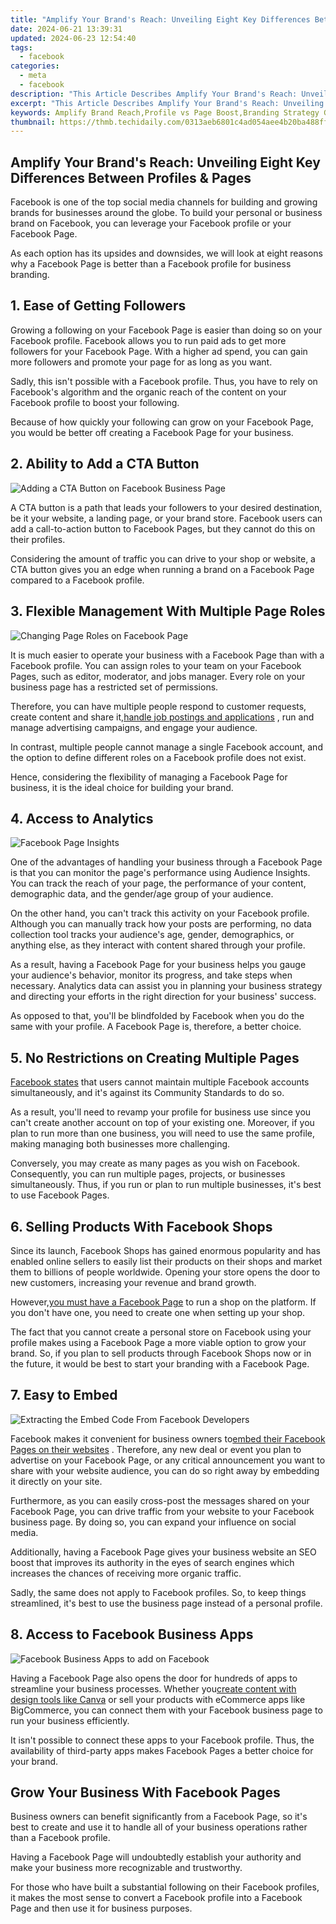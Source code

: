 ```yaml
---
title: "Amplify Your Brand's Reach: Unveiling Eight Key Differences Between Profiles & Pages"
date: 2024-06-21 13:39:31
updated: 2024-06-23 12:54:40
tags:
  - facebook
categories:
  - meta
  - facebook
description: "This Article Describes Amplify Your Brand's Reach: Unveiling Eight Key Differences Between Profiles & Pages"
excerpt: "This Article Describes Amplify Your Brand's Reach: Unveiling Eight Key Differences Between Profiles & Pages"
keywords: Amplify Brand Reach,Profile vs Page Boost,Branding Strategy Guide,SEO Professionals Insight,Enhance PPC Campaigns,Social Media Impact,Marketing Difference Spotlight
thumbnail: https://thmb.techidaily.com/0313aeb6801c4ad054aee4b20ba488ff337dac52c595922f616f6d67ab2cd3c7.jpg
---
```


## Amplify Your Brand's Reach: Unveiling Eight Key Differences Between Profiles & Pages

 Facebook is one of the top social media channels for building and growing brands for businesses around the globe. To build your personal or business brand on Facebook, you can leverage your Facebook profile or your Facebook Page.

 As each option has its upsides and downsides, we will look at eight reasons why a Facebook Page is better than a Facebook profile for business branding.

## 1\. Ease of Getting Followers

 Growing a following on your Facebook Page is easier than doing so on your Facebook profile. Facebook allows you to run paid ads to get more followers for your Facebook Page. With a higher ad spend, you can gain more followers and promote your page for as long as you want.

 Sadly, this isn't possible with a Facebook profile. Thus, you have to rely on Facebook's algorithm and the organic reach of the content on your Facebook profile to boost your following.

 Because of how quickly your following can grow on your Facebook Page, you would be better off creating a Facebook Page for your business.

## 2\. Ability to Add a CTA Button

![Adding a CTA Button on Facebook Business Page](https://static1.makeuseofimages.com/wordpress/wp-content/uploads/2022/04/1-Adding-a-CTA-Button-on-Facebook-Business-Page.jpg)

 A CTA button is a path that leads your followers to your desired destination, be it your website, a landing page, or your brand store. Facebook users can add a call-to-action button to Facebook Pages, but they cannot do this on their profiles.

 Considering the amount of traffic you can drive to your shop or website, a CTA button gives you an edge when running a brand on a Facebook Page compared to a Facebook profile.

## 3\. Flexible Management With Multiple Page Roles

![Changing Page Roles on Facebook Page](https://static1.makeuseofimages.com/wordpress/wp-content/uploads/2022/04/2-Changing-Page-Roles-on-Facebook-Page.jpg)

 It is much easier to operate your business with a Facebook Page than with a Facebook profile. You can assign roles to your team on your Facebook Pages, such as editor, moderator, and jobs manager. Every role on your business page has a restricted set of permissions.

 Therefore, you can have multiple people respond to customer requests, create content and share it,[handle job postings and applications](https://www.makeuseof.com/how-to-post-a-job-ad-on-facebook/) , run and manage advertising campaigns, and engage your audience.

 In contrast, multiple people cannot manage a single Facebook account, and the option to define different roles on a Facebook profile does not exist.

 Hence, considering the flexibility of managing a Facebook Page for business, it is the ideal choice for building your brand.

## 4\. Access to Analytics

![Facebook Page Insights](https://static1.makeuseofimages.com/wordpress/wp-content/uploads/2022/04/3-Facebook-Page-Insights.jpg)

 One of the advantages of handling your business through a Facebook Page is that you can monitor the page's performance using Audience Insights. You can track the reach of your page, the performance of your content, demographic data, and the gender/age group of your audience.

 On the other hand, you can't track this activity on your Facebook profile. Although you can manually track how your posts are performing, no data collection tool tracks your audience's age, gender, demographics, or anything else, as they interact with content shared through your profile.

 As a result, having a Facebook Page for your business helps you gauge your audience's behavior, monitor its progress, and take steps when necessary. Analytics data can assist you in planning your business strategy and directing your efforts in the right direction for your business' success.

 As opposed to that, you'll be blindfolded by Facebook when you do the same with your profile. A Facebook Page is, therefore, a better choice.

## 5\. No Restrictions on Creating Multiple Pages

[Facebook states](http://web.facebook.com/help/975828035803295?%5Frdc=1&%5Frdr) that users cannot maintain multiple Facebook accounts simultaneously, and it's against its Community Standards to do so.

 As a result, you'll need to revamp your profile for business use since you can't create another account on top of your existing one. Moreover, if you plan to run more than one business, you will need to use the same profile, making managing both businesses more challenging.

 Conversely, you may create as many pages as you wish on Facebook. Consequently, you can run multiple pages, projects, or businesses simultaneously. Thus, if you run or plan to run multiple businesses, it's best to use Facebook Pages.

## 6\. Selling Products With Facebook Shops

 Since its launch, Facebook Shops has gained enormous popularity and has enabled online sellers to easily list their products on their shops and market them to billions of people worldwide. Opening your store opens the door to new customers, increasing your revenue and brand growth.

 However,[you must have a Facebook Page](https://www.makeuseof.com/tag/how-to-create-a-facebook-business-page/) to run a shop on the platform. If you don't have one, you need to create one when setting up your shop.

 The fact that you cannot create a personal store on Facebook using your profile makes using a Facebook Page a more viable option to grow your brand. So, if you plan to sell products through Facebook Shops now or in the future, it would be best to start your branding with a Facebook Page.

## 7\. Easy to Embed

![Extracting the Embed Code From Facebook Developers](https://static1.makeuseofimages.com/wordpress/wp-content/uploads/2022/04/4-Extracting-the-Embed-Code-From-Facebook-Developers.jpg)

 Facebook makes it convenient for business owners to[embed their Facebook Pages on their websites](https://www.makeuseof.com/tag/add-facebook-widgets-buttons-website/) . Therefore, any new deal or event you plan to advertise on your Facebook Page, or any critical announcement you want to share with your website audience, you can do so right away by embedding it directly on your site.

 Furthermore, as you can easily cross-post the messages shared on your Facebook Page, you can drive traffic from your website to your Facebook business page. By doing so, you can expand your influence on social media.

 Additionally, having a Facebook Page gives your business website an SEO boost that improves its authority in the eyes of search engines which increases the chances of receiving more organic traffic.

 Sadly, the same does not apply to Facebook profiles. So, to keep things streamlined, it's best to use the business page instead of a personal profile.

## 8\. Access to Facebook Business Apps

![Facebook Business Apps to add on Facebook](https://static1.makeuseofimages.com/wordpress/wp-content/uploads/2022/04/5-Facebook-Business-Apps-to-add-on-Facebook.jpg)

 Having a Facebook Page also opens the door for hundreds of apps to streamline your business processes. Whether you[create content with design tools like Canva](https://www.makeuseof.com/how-to-use-canva-beginners-guide/) or sell your products with eCommerce apps like BigCommerce, you can connect them with your Facebook business page to run your business efficiently.

 It isn't possible to connect these apps to your Facebook profile. Thus, the availability of third-party apps makes Facebook Pages a better choice for your brand.

## Grow Your Business With Facebook Pages

 Business owners can benefit significantly from a Facebook Page, so it's best to create and use it to handle all of your business operations rather than a Facebook profile.

 Having a Facebook Page will undoubtedly establish your authority and make your business more recognizable and trustworthy.

 For those who have built a substantial following on their Facebook profiles, it makes the most sense to convert a Facebook profile into a Facebook Page and then use it for business purposes.


<ins class="adsbygoogle"
     style="display:block"
     data-ad-format="autorelaxed"
     data-ad-client="ca-pub-7571918770474297"
     data-ad-slot="1223367746"></ins>



<ins class="adsbygoogle"
     style="display:block"
     data-ad-client="ca-pub-7571918770474297"
     data-ad-slot="8358498916"
     data-ad-format="auto"
     data-full-width-responsive="true"></ins>
